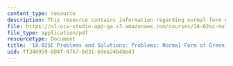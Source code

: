 ```yaml
---
content_type: resource
description: This resource contains information regarding normal form of green's theorem.
file: https://ol-ocw-studio-app-qa.s3.amazonaws.com/courses/18-02sc-multivariable-calculus-fall-2010/ff340959884f97b78d3169ea24b4bbd3_MIT18_02SC_pb_70_comb.pdf
file_type: application/pdf
resourcetype: Document
title: '18.02SC Problems and Solutions: Problems: Normal Form of Green''s Theorem'
uid: ff340959-884f-97b7-8d31-69ea24b4bbd3
---
```

